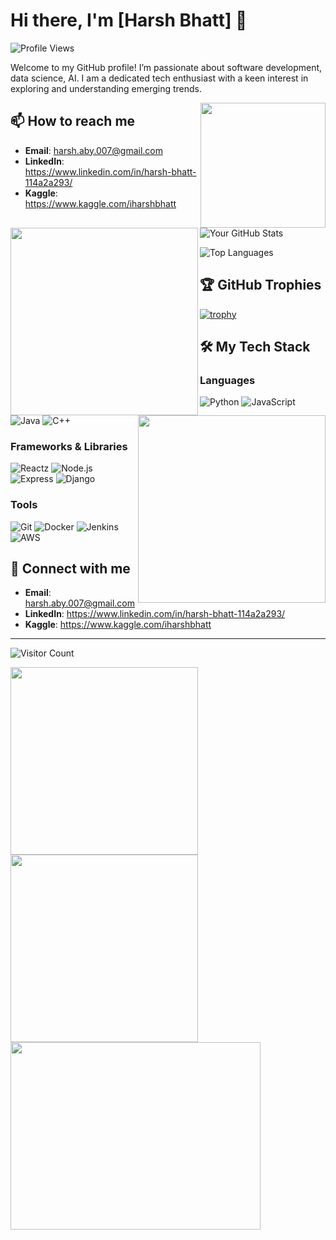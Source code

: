# Hi there, I'm [Harsh Bhatt] 👋

![Profile Views](https://komarev.com/ghpvc/?username=Harsh-BH&color=blue)

Welcome to my GitHub profile! I’m passionate about software development, data science, AI. I am a dedicated tech enthusiast with a keen interest in exploring and understanding emerging trends.

<img align='right' src='https://user-images.githubusercontent.com/5713670/87202985-820dcb80-c2b6-11ea-9f56-7ec461c497c3.gif' width='200'>

<img align='left' src='https://media0.giphy.com/media/xThuWu82QD3pj4wvEQ/giphy.webp?cid=790b76112vrlx6gbduyd9c3gmib69pd35lsbudj9f8rf36rp&ep=v1_gifs_search&rid=giphy.webp&ct=g' width='300'>





## 📫 How to reach me

- **Email**: harsh.aby.007@gmail.com
- **LinkedIn**: https://www.linkedin.com/in/harsh-bhatt-114a2a293/
- **Kaggle**: https://www.kaggle.com/iharshbhatt
  



![Your GitHub Stats](https://github-readme-stats.vercel.app/api?username=Harsh-BH&show_icons=true&theme=radical)
<img align='right' src='https://media1.giphy.com/media/OkoScrMcY324r1j1HZ/source.gif' width='300'>


![Top Languages](https://github-readme-stats.vercel.app/api/top-langs/?username=Harsh-BH&layout=compact&theme=radical)




## 🏆 GitHub Trophies

[![trophy](https://github-profile-trophy.vercel.app/?username=Harsh-BH&theme=onedark)](https://github.com/ryo-ma/github-profile-trophy)


## 🛠️ My Tech Stack

### Languages
![Python](https://img.shields.io/badge/Python-3776AB?style=for-the-badge&logo=python&logoColor=white)
![JavaScript](https://img.shields.io/badge/JavaScript-323330?style=for-the-badge&logo=javascript&logoColor=F7DF1E)
![Java](https://img.shields.io/badge/Java-ED8B00?style=for-the-badge&logo=java&logoColor=white)
![C++](https://img.shields.io/badge/C++-00599C?style=for-the-badge&logo=cplusplus&logoColor=white)

### Frameworks & Libraries
![React](https://img.shields.io/badge/React-20232A?style=for-the-badge&logo=react&logoColor=61DAFB)z
![Node.js](https://img.shields.io/badge/Node.js-339933?style=for-the-badge&logo=nodedotjs&logoColor=white)
![Express](https://img.shields.io/badge/Express-000000?style=for-the-badge&logo=express&logoColor=white)
![Django](https://img.shields.io/badge/Django-092E20?style=for-the-badge&logo=django&logoColor=white)

### Tools
![Git](https://img.shields.io/badge/Git-F05032?style=for-the-badge&logo=git&logoColor=white)
![Docker](https://img.shields.io/badge/Docker-2496ED?style=for-the-badge&logo=docker&logoColor=white)
![Jenkins](https://img.shields.io/badge/Jenkins-D24939?style=for-the-badge&logo=jenkins&logoColor=white)
![AWS](https://img.shields.io/badge/Amazon_AWS-232F3E?style=for-the-badge&logo=amazonaws&logoColor=white)

## 🤝 Connect with me


- **Email**: harsh.aby.007@gmail.com
- **LinkedIn**: https://www.linkedin.com/in/harsh-bhatt-114a2a293/
- **Kaggle**: https://www.kaggle.com/iharshbhatt

---

![Visitor Count](https://profile-counter.glitch.me/yourusername/count.svg)

<img align='left' src='https://media4.giphy.com/media/nvF0FhO4z75KtaeTzu/source.gif' width='300'>
<img align='left' src='https://mir-s3-cdn-cf.behance.net/project_modules/max_632/7e6cd531454459.5651798c7a764.gif' width='300'>
<img align='left' src='https://openseauserdata.com/files/9cdba031dccf637a6777fa4e12ec03c1.gif' width='400' height='300'>







